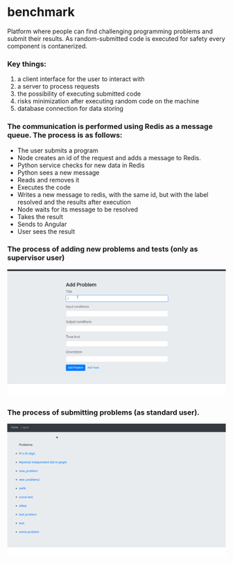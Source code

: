 # benchmark

Platform where people can find challenging programming problems and submit their results. 
As random-submitted code is executed for safety every component is contanerized.

### Key things:
1.  a client interface for the user to interact with
2.  a server to process requests
3.  the possibility of executing submitted code
4.  risks minimization after executing random code on the machine
5.  database connection for data storing

### The communication is performed using Redis as a message queue.  The process is as follows:
* The user submits a program
* Node creates an id of the request and adds a message to Redis.
* Python service checks for new data in Redis
* Python sees a new message
* Reads and removes it
* Executes the code
* Writes a new message to redis, with the same id, but with the label resolved and the results after execution
* Node waits for its message to be resolved 
* Takes the result
* Sends to Angular
* User sees the result

### The process of adding new problems and tests (only as supervisor user)
<img src="https://github.com/dgaponcic/problems_benchmark/blob/master/add_problem.gif">

### The process of submitting problems (as standard user).
<img src="https://github.com/dgaponcic/problems_benchmark/blob/master/submit_problem.gif">

